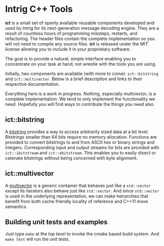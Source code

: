 # Intrig C++ Tools

**ict** is a small set of openly available reusable components developed and used by Intrig for its next-generation
message decoding engine.  They are a result of countless hours of programming missteps, restarts, and refactoring.  The
header files contain the complete implementation so you will not need to compile any source files.
**ict** is released under the MIT license allowing you to include it in your proprietary
software.

The goal is to provide a natural, simple interface enabling you to concentrate on your task at hand, not wrestle with
the tools you are using. 

Initially, two components are available (with more to come): `ict::bitstring` and `ict::multivector`.  Below is a brief
description and links to their respective documentation.  

Everything here is a work in progress.  Nothing, especially multivector, is a complete
implementation.  We tend to only implement the functionality we need.  Hopefully you will find ways to 
contribute the things you need also.

## ict::bitstring

A [bitstring](bitstring.md) provides a way to access arbitrarily sized data at a bit level.  Bitstrings smaller than 64
bits require no memory allocation.  Functions are provided to convert bitstrings to and from ASCII hex or binary strings
and integers.  Corresponding input and output streams for bits are provided with `ict::ibitstream` and
`ict::obitstream`.  This enables you to easily disect or catenate bitstrings without being concerned with byte
alignment.

## ict::multivector

A [multivector](multivector.md) is a generic container that behaves just like a `std::vector` except its iterators also
behave just like `std::vector`.  And since `std::vector` is used in the underlying representation, we can make
heirarchies that benefit from both cache friendly locality of reference and C++11 move semantics.


## Building unit tests and examples

Just type `make` at the top level to invoke the cmake based build system.  And `make test` will run the unit tests.



